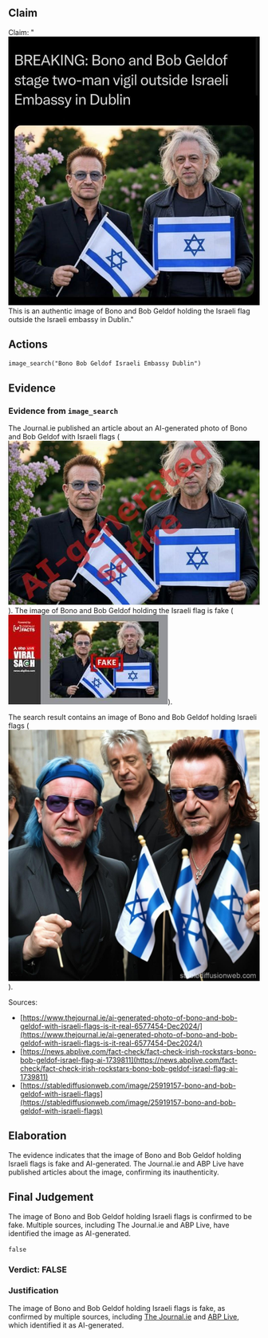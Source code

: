 ## Claim
Claim: "![image 22](media/31.jpg) This is an authentic image of Bono and Bob Geldof holding the Israeli flag outside the Israeli embassy in Dublin."

## Actions
```
image_search("Bono Bob Geldof Israeli Embassy Dublin")
```

## Evidence
### Evidence from `image_search`
The Journal.ie published an article about an AI-generated photo of Bono and Bob Geldof with Israeli flags (![image 7517](media/2025-08-29_21-55-1756504549-106832.jpg)). The image of Bono and Bob Geldof holding the Israeli flag is fake (![image 7518](media/2025-08-29_21-55-1756504549-276717.jpg)).

The search result contains an image of Bono and Bob Geldof holding Israeli flags (![image 7519](media/2025-08-29_21-55-1756504549-542866.jpg)).

Sources:
*   [https://www.thejournal.ie/ai-generated-photo-of-bono-and-bob-geldof-with-israeli-flags-is-it-real-6577454-Dec2024/](https://www.thejournal.ie/ai-generated-photo-of-bono-and-bob-geldof-with-israeli-flags-is-it-real-6577454-Dec2024/)
*   [https://news.abplive.com/fact-check/fact-check-irish-rockstars-bono-bob-geldof-israel-flag-ai-1739811](https://news.abplive.com/fact-check/fact-check-irish-rockstars-bono-bob-geldof-israel-flag-ai-1739811)
*   [https://stablediffusionweb.com/image/25919157-bono-and-bob-geldof-with-israeli-flags](https://stablediffusionweb.com/image/25919157-bono-and-bob-geldof-with-israeli-flags)


## Elaboration
The evidence indicates that the image of Bono and Bob Geldof holding Israeli flags is fake and AI-generated. The Journal.ie and ABP Live have published articles about the image, confirming its inauthenticity.


## Final Judgement
The image of Bono and Bob Geldof holding Israeli flags is confirmed to be fake. Multiple sources, including The Journal.ie and ABP Live, have identified the image as AI-generated.

`false`

### Verdict: FALSE

### Justification
The image of Bono and Bob Geldof holding Israeli flags is fake, as confirmed by multiple sources, including [The Journal.ie](https://www.thejournal.ie/ai-generated-photo-of-bono-and-bob-geldof-with-israeli-flags-is-it-real-6577454-Dec2024/) and [ABP Live](https://news.abplive.com/fact-check/fact-check-irish-rockstars-bono-bob-geldof-israel-flag-ai-1739811), which identified it as AI-generated.
